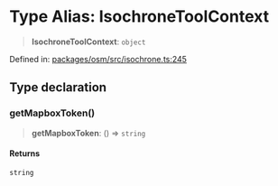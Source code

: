 # Type Alias: IsochroneToolContext

> **IsochroneToolContext**: `object`

Defined in: [packages/osm/src/isochrone.ts:245](https://github.com/GeoDaCenter/openassistant/blob/2c7e2a603db0fcbd6603996e5ea15006191c5f7f/packages/osm/src/isochrone.ts#L245)

## Type declaration

### getMapboxToken()

> **getMapboxToken**: () => `string`

#### Returns

`string`

